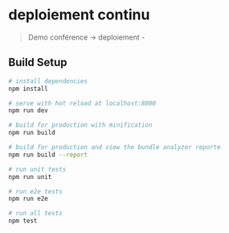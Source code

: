 # deploiement continu

> Demo conférence -> deploiement -

## Build Setup

``` bash
# install dependencies
npm install

# serve with hot reload at localhost:8080
npm run dev

# build for production with minification
npm run build

# build for production and view the bundle analyzer reporte
npm run build --report

# run unit tests
npm run unit

# run e2e tests
npm run e2e

# run all tests
npm test
```

